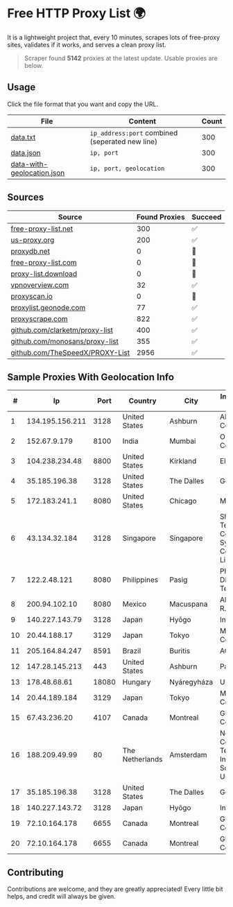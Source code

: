 
# Free HTTP Proxy List 🌍

It is a lightweight project that, every 10 minutes, scrapes lots of free-proxy sites, validates if it works, and serves a clean proxy list.


> Scraper found **5142** proxies at the latest update. Usable proxies are below.

## Usage

Click the file format that you want and copy the URL.


|File|Content|Count|
|----|-------|-----|
|[data.txt](https://raw.githubusercontent.com/themiralay/Proxy-List-World/master/data.txt)|`ip_address:port` combined (seperated new line)|300|
|[data.json](https://raw.githubusercontent.com/themiralay/Proxy-List-World/master/data.json)|`ip, port`|300|
|[data-with-geolocation.json](https://raw.githubusercontent.com/themiralay/Proxy-List-World/master/data-with-geolocation.json)|`ip, port, geolocation`|300|

## Sources

|Source|Found Proxies|Succeed|
|------|-------------|-------|
|[free-proxy-list.net](https://free-proxy-list.net)|300|✅|
|[us-proxy.org](https://www.us-proxy.org)|200|✅|
|[proxydb.net](http://proxydb.net)|0|🚫|
|[free-proxy-list.com](https://free-proxy-list.com/?page=&port=&type%5B%5D=http&type%5B%5D=https&up_time=0&search=Search)|0|🚫|
|[proxy-list.download](https://www.proxy-list.download/HTTP)|0|🚫|
|[vpnoverview.com](https://vpnoverview.com/privacy/anonymous-browsing/free-proxy-servers)|32|✅|
|[proxyscan.io](https://www.proxyscan.io)|0|🚫|
|[proxylist.geonode.com](https://proxylist.geonode.com/api/proxy-list?limit=300&page=1&sort_by=lastChecked&sort_type=desc&protocols=http,https)|77|✅|
|[proxyscrape.com](https://api.proxyscrape.com/v2/?request=displayproxies&protocol=http&timeout=10000&country=all&ssl=all&anonymity=all)|822|✅|
|[github.com/clarketm/proxy-list](https://raw.githubusercontent.com/clarketm/proxy-list/master/proxy-list-raw.txt)|400|✅|
|[github.com/monosans/proxy-list](https://raw.githubusercontent.com/monosans/proxy-list/main/proxies/http.txt)|355|✅|
|[github.com/TheSpeedX/PROXY-List](https://raw.githubusercontent.com/TheSpeedX/PROXY-List/master/http.txt)|2956|✅|


## Sample Proxies With Geolocation Info

|#|Ip|Port|Country|City|Internet Service Provider|
|-|--|----|-------|----|-------------------------|
|1|134.195.156.211|3128|United States|Ashburn|AB E-Commerce|
|2|152.67.9.179|8100|India|Mumbai|Oracle Corporation|
|3|104.238.234.48|8800|United States|Kirkland|EliteWork LLC|
|4|35.185.196.38|3128|United States|The Dalles|Google LLC|
|5|172.183.241.1|8080|United States|Chicago|Microsoft|
|6|43.134.32.184|3128|Singapore|Singapore|Shenzhen Tencent Computer Systems Company Limited|
|7|122.2.48.121|8080|Philippines|Pasig|Philippine Long Distance Telephone Co.|
|8|200.94.102.10|8080|Mexico|Macuspana|Alestra, S. de R.L. de C.V.|
|9|140.227.143.79|3128|Japan|Hyōgo|InfoSphere|
|10|20.44.188.17|3129|Japan|Tokyo|Microsoft Corporation|
|11|205.164.84.247|8591|Brazil|Buritis|AGIS|
|12|147.28.145.213|443|United States|Ashburn|Packet Host, Inc.|
|13|178.48.68.61|18080|Hungary|Nyáregyháza|UPC|
|14|20.44.189.184|3129|Japan|Tokyo|Microsoft Corporation|
|15|67.43.236.20|4107|Canada|Montreal|GloboTech Communications|
|16|188.209.49.99|80|The Netherlands|Amsterdam|Net Solutions - Consultoria Em Tecnologias De Informacao, Sociedade Unipessoal|
|17|35.185.196.38|3128|United States|The Dalles|Google LLC|
|18|140.227.143.72|3128|Japan|Hyōgo|InfoSphere|
|19|72.10.164.178|6655|Canada|Montreal|GloboTech Communications|
|20|72.10.164.178|6655|Canada|Montreal|GloboTech Communications|



## Contributing

Contributions are welcome, and they are greatly appreciated! Every
little bit helps, and credit will always be given.

